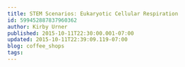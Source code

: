 ```yaml
---
title: STEM Scenarios: Eukaryotic Cellular Respiration
id: 599452887837960362
author: Kirby Urner
published: 2015-10-11T22:30:00.001-07:00
updated: 2015-10-11T22:39:09.119-07:00
blog: coffee_shops
tags: 
---
```



